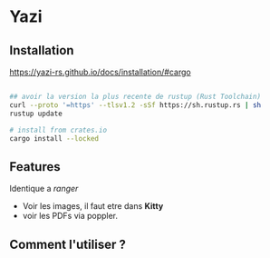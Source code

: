 # Yazi


## Installation
https://yazi-rs.github.io/docs/installation/#cargo

```bash

## avoir la version la plus recente de rustup (Rust Toolchain)
curl --proto '=https' --tlsv1.2 -sSf https://sh.rustup.rs | sh
rustup update

# install from crates.io
cargo install --locked
```

## Features
Identique a *ranger*

+ Voir les images, il faut etre dans **Kitty**
+ voir les PDFs via poppler.




## Comment l'utiliser ?

